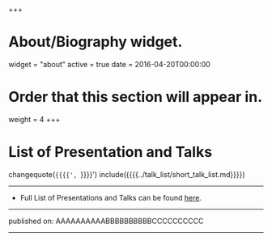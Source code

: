+++
# About/Biography widget.
widget = "about"
active = true
date = 2016-04-20T00:00:00

# Order that this section will appear in.
weight = 4
+++

# List of Presentation and Talks

changequote(`{{{{', `}}}}')
include({{{{../talk_list/short_talk_list.md}}}})

----------

* Full List of Presentations and Talks can be found [here](https://github.com/gutsche/ForThePublic/raw/master/talk_list/talk_list.pdf).

----------

published on: AAAAAAAAAABBBBBBBBBBCCCCCCCCCC

----------
